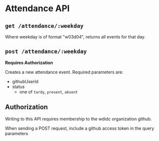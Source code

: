 # Attendance API


## `get /attendance/:weekday`

Where weekday is of format "w03d04", returns all events for that day.

## `post /attendance/:weekday`

**Requires Authorization**

Creates a new attendance event. Required parameters are:

- githubUserId
- status
  - one of `tardy`, `present`, `absent`

## Authorization

Writing to this API requires membership to the wdidc organization github.

When sending a POST request, include a github access token in the query parameters
